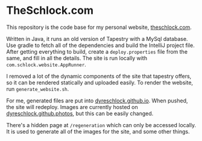 # TheSchlock.com

This repository is the code base for my personal website, <a href="theschlock.com">theschlock.com</a>.

Written in Java, it runs an old version of Tapestry with a MySql database. Use gradle to fetch all of the dependencies and build the IntelliJ project file. After getting everything to build, create a `deploy.properties` file from the same, and fill in all the details. The site is run locally with `com.schlock.website.AppRunner`.

I removed a lot of the dynamic components of the site that tapestry offers, so it can be rendered statically and uploaded easily. To render the website, run `generate_website.sh`.

For me, generated files are put into <a href="https://github.com/dyreschlock/dyreschlock.github.io">dyreschlock.github.io</a>. When pushed, the site will redeploy. Images are currently hosted on <a href="https://github.com/dyreschlock/dyreschlock.github.photos">dyreschlock.github.photos</a>, but this can be easily changed.

There's a hidden page at `/regeneration` which can only be accessed locally. It is used to generate all of the images for the site, and some other things.